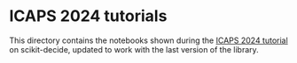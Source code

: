 # ICAPS 2024 tutorials

This directory contains the notebooks shown during the
[ICAPS 2024 tutorial](https://icaps24.icaps-conference.org/program/tutorials/2024_t03_scikit_decide/)
on scikit-decide, updated to work with the last version of the library.
